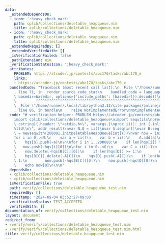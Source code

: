 ```yaml
---
data:
  _extendedDependsOn:
  - icon: ':heavy_check_mark:'
    path: cplib/collections/deletable_heapqueue.nim
    title: cplib/collections/deletable_heapqueue.nim
  - icon: ':heavy_check_mark:'
    path: cplib/collections/deletable_heapqueue.nim
    title: cplib/collections/deletable_heapqueue.nim
  _extendedRequiredBy: []
  _extendedVerifiedWith: []
  _isVerificationFailed: false
  _pathExtension: nim
  _verificationStatusIcon: ':heavy_check_mark:'
  attributes:
    PROBLEM: https://atcoder.jp/contests/abc170/tasks/abc170_e
    links:
    - https://atcoder.jp/contests/abc170/tasks/abc170_e
  bundledCode: "Traceback (most recent call last):\n  File \"/home/runner/.local/lib/python3.12/site-packages/onlinejudge_verify/documentation/build.py\"\
    , line 71, in _render_source_code_stat\n    bundled_code = language.bundle(stat.path,\
    \ basedir=basedir, options={'include_paths': [basedir]}).decode()\n          \
    \         ^^^^^^^^^^^^^^^^^^^^^^^^^^^^^^^^^^^^^^^^^^^^^^^^^^^^^^^^^^^^^^^^^^^^^^^^^^^^^^^^^\n\
    \  File \"/home/runner/.local/lib/python3.12/site-packages/onlinejudge_verify/languages/nim.py\"\
    , line 86, in bundle\n    raise NotImplementedError\nNotImplementedError\n"
  code: "# verification-helper: PROBLEM https://atcoder.jp/contests/abc170/tasks/abc170_e\n\
    import cplib/collections/deletable_heapqueue\nimport sequtils\nproc scanf(formatstr:\
    \ cstring){.header: \"<stdio.h>\", varargs.}\nproc ii(): int {.inline.} = scanf(\"\
    %lld\\n\", addr result)\nvar N,Q = ii()\nvar A:seq[int]\nvar B:seq[int]\nvar hqs\
    \ = newseqwith(200001,initDeletableHeapQueue[int]())\nvar now = initDeletableHeapQueue[int]()\n\
    for i in 0..<N:\n    var a = ii()\n    var b = ii()\n    A.add(a)\n    B.add(b)\n\
    \    hqs[b].push(-a)\n\n\nfor i in 1..200000:\n    if len(hqs[i]) > 0:\n     \
    \   now.push(-hqs[i][0])\n\nfor i in 0..<Q:\n    var C = ii()-1\n    var D = ii()\n\
    \    now.delete(-hqs[B[C]][0])\n    if len(hqs[D]) >= 1:\n        now.delete(-hqs[D][0])\n\
    \    hqs[B[C]].delete(-A[C])\n    hqs[D].push(-A[C])\n    if len(hqs[B[C]]) >=\
    \ 1:\n        now.push(-hqs[B[C]][0])\n    now.push(-hqs[D][0])\n    B[C] = D\n\
    \    echo now[0]\n\n\n"
  dependsOn:
  - cplib/collections/deletable_heapqueue.nim
  - cplib/collections/deletable_heapqueue.nim
  isVerificationFile: true
  path: verify/collections/deletable_heapqueue_test.nim
  requiredBy: []
  timestamp: '2024-09-04 03:52:27+09:00'
  verificationStatus: TEST_ACCEPTED
  verifiedWith: []
documentation_of: verify/collections/deletable_heapqueue_test.nim
layout: document
redirect_from:
- /verify/verify/collections/deletable_heapqueue_test.nim
- /verify/verify/collections/deletable_heapqueue_test.nim.html
title: verify/collections/deletable_heapqueue_test.nim
---
```

